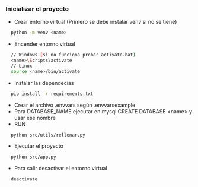 ### Inicializar el proyecto

- Crear entorno virtual (Primero se debe instalar venv si no se tiene)
``` bash
  python -m venv <name>
```
- Encender entorno virtual
```bash
  // Windows (si no funciona probar activate.bat)
  <name>\Scripts\activate
  // Linux
  source <name>/bin/activate
```
- Instalar las dependecias
```bash
  pip install -r requirements.txt
```
- Crear el archivo .envvars según .envvarsexample
- Para DATABASE_NAME ejecutar en mysql CREATE DATABASE \<name\> y usar ese nombre
- RUN
```bash
  python src/utils/rellenar.py
```
- Ejecutar el proyecto
```bash
  python src/app.py
```
- Para salir desactivar el entorno virtual
```bash
  deactivate
```
